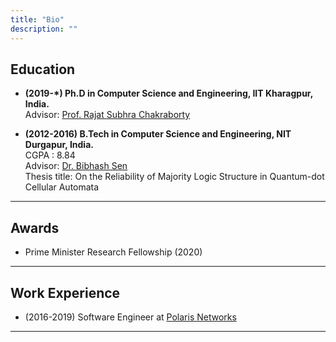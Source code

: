 ```yaml
---
title: "Bio"
description: ""
---
```

## Education
* **(2019-*) Ph.D in Computer Science and Engineering, IIT Kharagpur, India.** <br>
    Advisor: [Prof. Rajat Subhra Chakraborty](https://sites.google.com/site/rschakraborty/) <br>

* **(2012-2016) B.Tech in Computer Science and Engineering, NIT Durgapur, India.** <br>
	CGPA : 8.84 <br>
	Advisor: [Dr. Bibhash Sen](https://nitdgp.ac.in/department/computer-science-engineering/faculty-1/bibhash-sen) <br>
    Thesis title: On the Reliability of Majority Logic Structure in Quantum-dot Cellular Automata <br>
---
## Awards
* Prime Minister Research Fellowship (2020) <br>
---
## Work Experience
* (2016-2019) Software Engineer at [Polaris Networks](https://www.polarisnetworks.net/)<br>
---